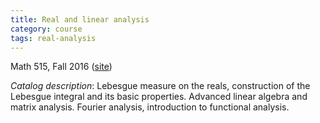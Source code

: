 ```yaml
---
title: Real and linear analysis
category: course
tags: real-analysis
---
```


Math 515, Fall 2016 ([site](http://github.com/scoskey/m515/tree/2016))<!--more-->

*Catalog description*: Lebesgue measure on the reals, construction of the Lebesgue integral and its basic properties. Advanced linear algebra and matrix analysis. Fourier analysis, introduction to functional analysis.
